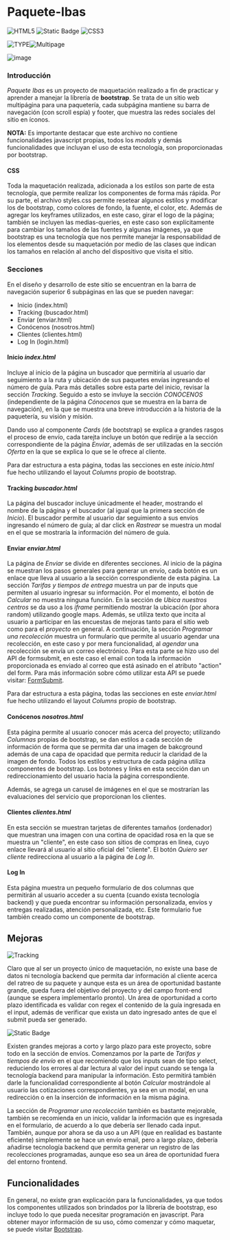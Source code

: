 ﻿# Paquete-Ibas
 ![HTML5](https://img.shields.io/badge/HTML-orange?style=flat&logo=html5&logoColor=white) ![Static Badge](https://img.shields.io/badge/BOOTSTRAP-purple?style=flat&logo=bootstrap&logoColor=white)
 ![CSS3](https://img.shields.io/badge/CSS-blue?style=flat&logo=CSS3&logoColor=WHITE)
 
![TYPE](https://img.shields.io/badge/Proyecto%20de%20Maquetacion-pink?style=for-the-badge&color=BLUE)![Multipage](https://img.shields.io/badge/Multip%C3%A1gina-pink?style=for-the-badge)

![image](https://github.com/HeyItsMe72/Paquete-Ibas/assets/124311622/d4e2296c-5d3d-43d6-8795-bdac4c9c8890)

### **Introducción**
*Paquete Ibas* es un proyecto de maquetación realizado a fin de practicar y aprender a manejar la librería de **bootstrap**. 
Se trata de un sitio web multipágina para una paquetería, cada subpágina mantiene su barra de navegación (con scroll espía) y footer, que muestra las redes sociales del sitio en íconos.

**NOTA:** Es importante destacar que este archivo no contiene funcionalidades javascript propias, todos los *modals* y demás funcionalidades que incluyan el uso de esta tecnología, son proporcionadas por bootstrap.

#### **CSS**
Toda la maquetación realizada, adicionada a los estilos son parte de esta tecnología, que permite realizar los componentes de forma más rápida. Por su parte, el archivo styles.css permite resetear algunos estilos y modificar los de bootstrap, como colores de fondo, la fuente, el color, etc. Además de agregar los keyframes utilizados, en este caso, girar el logo de la página; también se incluyen las medias-queries, en este caso son explícitamente para cambiar los tamaños de las fuentes y algunas imágenes, ya que bootstrap es una tecnología que nos permite manejar la responsabilidad de los elementos desde su maquetación por medio de las clases que indican los tamaños en relación al ancho del dispositivo que visita el sitio. 

### **Secciones**
En el diseño y desarrollo de este sitio se encuentran en la barra de navegación superior 6 subpáginas en las que se pueden navegar: 
- Inicio (index.html)
- Tracking (buscador.html)
- Enviar (enviar.html)
- Conócenos (nosotros.html)
- Clientes (clientes.html)
- Log In (login.html)

#### **Inicio _index.html_**
Incluye al inicio de la página un buscador que permitiría al usuario dar seguimiento a la ruta y ubicación de sus paquetes envías ingresando el número de guía. Para más detalles sobre esta parte del inicio, revisar la sección *Tracking*. 
Seguido a esto se invluye la sección *CONOCENOS* (independiente de la página *Cónocenos* que se muestra en la barra de navegación), en la que se muestra una breve introducción a la historia de la paquetería, su visión y misión. 

Dando uso al componente *Cards* (de bootstrap) se explica a grandes rasgos el proceso de envío, cada tarejta incluye un botón que redirije a la sección correspondiente de la página *Enviar*, además de ser utilizadas en la sección *Oferta* en la que se explica lo que se le ofrece al cliente. 

Para dar estructura a esta página, todas las secciones en este *inicio.html* fue hecho utilizando el layout *Columns* propio de bootstrap.

#### **Tracking _buscador.html_**
La página del buscador incluye únicadmente el header, mostrando el nombre de la página y el buscador (al igual que la primera sección de *Inicio*). El buscador permite al usuario dar seguimiento a sus envíos ingresando el número de guía; al dar click en *Rastrear* se muestra un modal en el que se mostraría la información del número de guía.

#### **Enviar _enviar.html_**
La página de *Enviar* se divide en diferentes secciones. Al inicio de la página se muestran los pasos generales para generar un envío, cada botón es un enlace que lleva al usuario a la sección correspondiente de esta página. 
La sección *Tarifas y tiempos de entrega* muestra un par de inputs que permiten al usuario ingresar su información. Por el momento, el botón de *Calcular* no muestra ninguna función. 
En la sección de *Ubica nuestros centros* se da uso a los *iframe* permitiendo mostrar la ubicación (por ahora random) utilizando google maps. Además, se utiliza texto que incita al usuario a participar en las encuestas de mejoras tanto para el sitio web como para el *proyecto* en general. 
A continuación, la sección *Programar una recolección* muestra un formulario que permite al usuario agendar una recolección, en este caso y por mera funcionalidad, al *agendar* una recolección se envía un correo electrónico. Para esta parte se hizo uso del API de formsubmit, en este caso el email con toda la información proporcionada es enviado al correo que está asinado en el atributo "action" del form. Para más información sobre cómo utilizar esta API se puede visitar: [FormSubmit](https://formsubmit.co/).

Para dar estructura a esta página, todas las secciones en este *enviar.html* fue hecho utilizando el layout *Columns* propio de bootstrap.

#### **Conócenos _nosotros.html_**
Esta página permite al usuario conocer más acerca del proyecto; utilizando *Columnas* propias de bootstrap, se dan estilos a cada sección de información de forma que se permita dar una imagen de bakcground además de una capa de opacidad que permita reducir la claridad de la imagen de fondo. Todos los estilos y estructura de cada página utiliza componentes de bootstrap. Los botones y links en esta sección dan un redireccionamiento del usuario hacia la página correspondiente. 

Además, se agrega un carusel de imágenes en el que se mostrarían las evaluaciones del servicio que proporcionan los clientes.

#### **Clientes _clientes.html_**
En esta sección se muestran tarjetas de diferentes tamaños (ordenador) que muestran una imagen con una cortina de opacidad rosa en la que se muestra un "cliente", en este caso son sitios de compras en línea, cuyo enlace llevará al usuario al sitio oficial del "cliente". El botón *Quiero ser cliente* redirecciona al usuario a la página de *Log In*. 

#### **Log In**
Esta página muestra un pequeño formulario de dos columnas que permitirán al usuario acceder a su cuenta (cuando exista tecnología backend) y que pueda encontrar su información personalizada, envíos y entregas realizadas, atención personalizada, etc. Este formulario fue también creado como un componente de bootstrap. 

## **Mejoras**

![Tracking](https://img.shields.io/badge/Tracking%20-red?style=for-the-badge&label=%C3%81reas%20de%20oportunidad&labelColor=yellow)

Claro que al ser un proyecto único de maquetación, no existe una base de datos ni tecnología backend que permita dar información al cliente acerca del ratreo de su paquete y aunque esta es un área de oportunidad bastante grande, queda fuera del objetivo del proyecto y del campo front-end (aunque se espera implementarlo pronto). 
Un área de oportunidad a corto plazo identificada es validar con regex el contenido de la guía ingresada en el input, además de verificar que exista un dato ingresado antes de que el submit pueda ser generado. 

![Static Badge](https://img.shields.io/badge/Enviar-red?style=for-the-badge&label=%C3%81reas%20de%20oportunidad&labelColor=yellow)

Existen grandes mejoras a corto y largo plazo para este proyecto, sobre todo en la sección de envíos. 
Comenzamos por la parte de *Tarifas y tiempos de envío* en el que recomiendo que los inputs sean de tipo select, reduciendo los errores al dar lectura al valor del input cuando se tenga la tecnología backend para manipular la información. Esto permitirá también darle la funcionalidad correspondiente al botón *Calcular* mostrándole al usuario las cotizaciones correspondientes, ya sea en un modal, en una redirección o en la inserción de información en la misma página. 

La sección de *Programar una recolección* también es bastante mejorable, también se recomienda en un inicio, validar la información que es ingresada en el formulario, de acuerdo a lo que debería ser llenado cada input. También, aunque por ahora se da uso a un API (que en realidad es bastante eficiente) simplemente se hace un envío email, pero a largo plazo, debería añadirse tecnología backend que permita generar un registro de las recolecciones programadas, aunque eso sea un área de oportunidad fuera del entorno frontend. 

## **Funcionalidades**
En general, no existe gran explicación para la funcionalidades, ya que todos los componentes utilizados son brindados por la librería de bootstrap, eso incluye todo lo que pueda necesitar programación en javascript. Para obtener mayor información de su uso, cómo comenzar y cómo maquetar, se puede visitar [Bootstrap](https://getbootstrap.com/).
